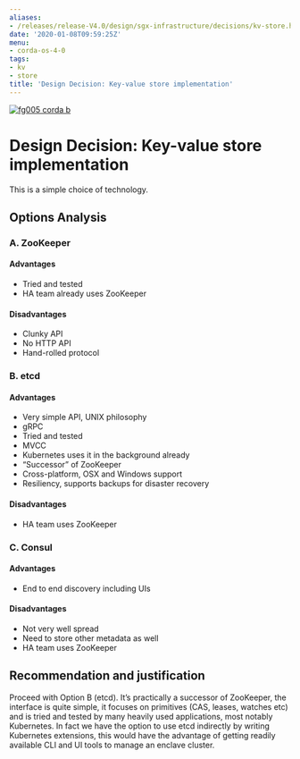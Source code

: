 ```yaml
---
aliases:
- /releases/release-V4.0/design/sgx-infrastructure/decisions/kv-store.html
date: '2020-01-08T09:59:25Z'
menu:
- corda-os-4-0
tags:
- kv
- store
title: 'Design Decision: Key-value store implementation'
---
```


[![fg005 corda b](https://www.corda.net/wp-content/uploads/2016/11/fg005_corda_b.png "fg005 corda b")](https://www.corda.net/wp-content/uploads/2016/11/fg005_corda_b.png)


# Design Decision: Key-value store implementation

This is a simple choice of technology.


## Options Analysis


### A. ZooKeeper


#### Advantages


* Tried and tested
* HA team already uses ZooKeeper


#### Disadvantages


* Clunky API
* No HTTP API
* Hand-rolled protocol


### B. etcd


#### Advantages


* Very simple API, UNIX philosophy
* gRPC
* Tried and tested
* MVCC
* Kubernetes uses it in the background already
* “Successor” of ZooKeeper
* Cross-platform, OSX and Windows support
* Resiliency, supports backups for disaster recovery


#### Disadvantages


* HA team uses ZooKeeper


### C. Consul


#### Advantages


* End to end discovery including UIs


#### Disadvantages


* Not very well spread
* Need to store other metadata as well
* HA team uses ZooKeeper


## Recommendation and justification

Proceed with Option B (etcd). It’s practically a successor of ZooKeeper, the interface is quite simple, it focuses on
primitives (CAS, leases, watches etc) and is tried and tested by many heavily used applications, most notably
Kubernetes. In fact we have the option to use etcd indirectly by writing Kubernetes extensions, this would have the
advantage of getting readily available CLI and UI tools to manage an enclave cluster.

